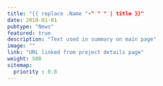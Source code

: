 ```yaml
---
title: "{{ replace .Name "-" " " | title }}"
date: 2018-01-01
pubtype: "News"
featured: true
description: "Text used in summary on main page"
image: ""
link: "URL linked from project details page"
weight: 500
sitemap:
  priority : 0.8
---
```

